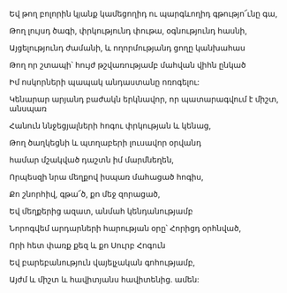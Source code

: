 Եվ թող բոլորին կյանք կամեցողիդ ու պարգևողիդ գթությո՜ւնը գա,


Թող լույսդ ծագի, փրկությունդ փութա, օգնությունդ հասնի,


Այցելությունդ ժամանի, և ողորմությանդ ցողը կանխահաս


Թող որ շտապի՝ հույժ թշվառությամբ մահվան վիհն ընկած


Իմ ոսկորների պապակ անդաստանը ոռոգելու:


Կենարար արյանդ բաժակն երկնավոր, որ պատարագվում է միշտ, անսպառ


Հանուն ննջեցյալների հոգու փրկության և կենաց,


Թող ծաղկեցնի և պտղաբերի լուսավոր օրվանդ


համար մշակված դաշտն իմ մարմնեղեն,


Որպեսզի նրա մեղքով իսպառ մահացած հոգիս,


Քո շնորհիվ, գթա՜ծ, քո մեջ զորացած,


Եվ մեղքերից ազատ, անմահ կենդանությամբ


Նորոգվեմ արդարների հարության օրը՝ Հորիցդ օրհնված,


Որի հետ փառք քեզ և քո Սուրբ Հոգուն


Եվ բարեբանություն վայելչական գոհությամբ,


Այժմ և միշտ և հավիտյանս հավիտենից. ամեն: